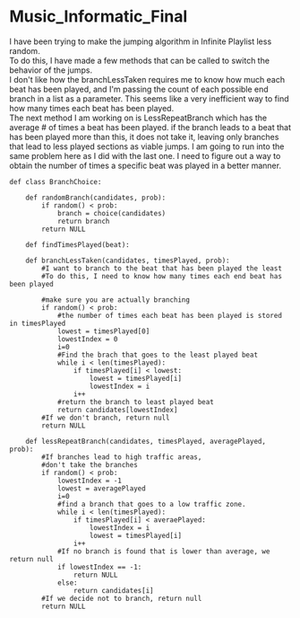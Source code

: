 # Music_Informatic_Final

I have been trying to make the jumping algorithm in Infinite Playlist less random.     
To do this, I have made a few methods that can be called to switch the behavior of the jumps.     
I don't like how the branchLessTaken requires me to know how much each beat has been played, and I'm passing the count of each possible end branch in a list as a parameter. This seems like a very inefficient way to find how many times each beat has been played.    
The next method I am working on is LessRepeatBranch which has the average # of times a beat has been played. if the branch leads to a beat that has been played more than this, it does not take it, leaving only branches that lead to less played sections as viable jumps. I am going to run into the same problem here as I did with the last one. I need to figure out a way to obtain the number of times a specific beat was played in a better manner.
```
def class BranchChoice:

    def randomBranch(candidates, prob):
        if random() < prob:
            branch = choice(candidates)
            return branch
        return NULL

    def findTimesPlayed(beat):

    def branchLessTaken(candidates, timesPlayed, prob):
        #I want to branch to the beat that has been played the least
        #To do this, I need to know how many times each end beat has been played

        #make sure you are actually branching
        if random() < prob:
            #the number of times each beat has been played is stored in timesPlayed
            lowest = timesPlayed[0]
            lowestIndex = 0
            i=0
            #Find the brach that goes to the least played beat
            while i < len(timesPlayed):
                if timesPlayed[i] < lowest:
                    lowest = timesPlayed[i]
                    lowestIndex = i
                i++
            #return the branch to least played beat
            return candidates[lowestIndex]
        #If we don't branch, return null
        return NULL

    def lessRepeatBranch(candidates, timesPlayed, averagePlayed, prob):
        #If branches lead to high traffic areas,
        #don't take the branches
        if random() < prob:
            lowestIndex = -1
            lowest = averagePlayed
            i=0
            #find a branch that goes to a low traffic zone.
            while i < len(timesPlayed):
                if timesPlayed[i] < averaePlayed:
                    lowestIndex = i
                    lowest = timesPlayed[i]
                i++
            #If no branch is found that is lower than average, we return null
            if lowestIndex == -1:
                return NULL
            else:
                return candidates[i]
        #If we decide not to branch, return null
        return NULL

```
